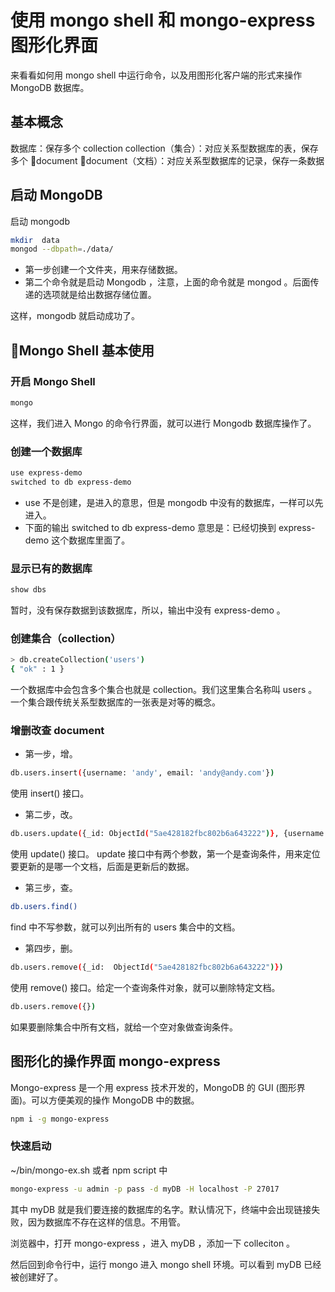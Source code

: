 # 使用 mongo shell 和 mongo-express 图形化界面

来看看如何用 mongo shell 中运行命令，以及用图形化客户端的形式来操作 MongoDB 数据库。

## 基本概念

数据库：保存多个 collection
collection（集合）：对应关系型数据库的表，保存多个 document
document（文档）：对应关系型数据库的记录，保存一条数据

## 启动 MongoDB

启动 mongodb

```bash
mkdir  data
mongod --dbpath=./data/
```

- 第一步创建一个文件夹，用来存储数据。
- 第二个命令就是启动 Mongodb ，注意，上面的命令就是 mongod 。后面传递的选项就是给出数据存储位置。

这样，mongodb 就启动成功了。

## Mongo Shell 基本使用

### 开启 Mongo Shell

```bash
mongo
```

这样，我们进入 Mongo 的命令行界面，就可以进行 Mongodb 数据库操作了。

### 创建一个数据库

```bash
use express-demo
switched to db express-demo
```

- use 不是创建，是进入的意思，但是 mongodb 中没有的数据库，一样可以先进入。
- 下面的输出 switched to db express-demo 意思是：已经切换到 express-demo 这个数据库里面了。

### 显示已有的数据库

```bash
show dbs
```

暂时，没有保存数据到该数据库，所以，输出中没有 express-demo 。

### 创建集合（collection）

```bash
> db.createCollection('users')
{ "ok" : 1 }
```

一个数据库中会包含多个集合也就是 collection。我们这里集合名称叫 users 。一个集合跟传统关系型数据库的一张表是对等的概念。

### 增删改查 document

- 第一步，增。

```bash
db.users.insert({username: 'andy', email: 'andy@andy.com'})
```

使用 insert() 接口。

- 第二步，改。

```bash
db.users.update({_id: ObjectId("5ae428182fbc802b6a643222")}, {username: "andy66", email:"andy@andy.com"})
```

使用 update() 接口。 update 接口中有两个参数，第一个是查询条件，用来定位要更新的是哪一个文档，后面是更新后的数据。

- 第三步，查。

```bash
db.users.find()
```

find 中不写参数，就可以列出所有的 users 集合中的文档。

- 第四步，删。

```bash
db.users.remove({_id:  ObjectId("5ae428182fbc802b6a643222")})
```

使用 remove() 接口。给定一个查询条件对象，就可以删除特定文档。

```bash
db.users.remove({})
```

如果要删除集合中所有文档，就给一个空对象做查询条件。

## 图形化的操作界面 mongo-express

Mongo-express 是一个用 express 技术开发的，MongoDB 的 GUI (图形界面)。可以方便美观的操作 MongoDB 中的数据。

```bash
npm i -g mongo-express
```

### 快速启动

~/bin/mongo-ex.sh 或者 npm script 中

```bash
mongo-express -u admin -p pass -d myDB -H localhost -P 27017
```

其中 myDB 就是我们要连接的数据库的名字。默认情况下，终端中会出现链接失败，因为数据库不存在这样的信息。不用管。

浏览器中，打开 mongo-express ，进入 myDB ，添加一下 colleciton 。

然后回到命令行中，运行 mongo 进入 mongo shell 环境。可以看到 myDB 已经被创建好了。
